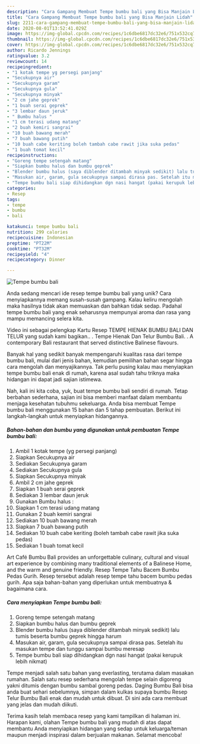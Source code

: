 ```yaml
---
description: "Cara Gampang Membuat Tempe bumbu bali yang Bisa Manjain Lidah"
title: "Cara Gampang Membuat Tempe bumbu bali yang Bisa Manjain Lidah"
slug: 2211-cara-gampang-membuat-tempe-bumbu-bali-yang-bisa-manjain-lidah
date: 2020-08-01T13:52:41.029Z
image: https://img-global.cpcdn.com/recipes/1c6dbe6817dc32e6/751x532cq70/tempe-bumbu-bali-foto-resep-utama.jpg
thumbnail: https://img-global.cpcdn.com/recipes/1c6dbe6817dc32e6/751x532cq70/tempe-bumbu-bali-foto-resep-utama.jpg
cover: https://img-global.cpcdn.com/recipes/1c6dbe6817dc32e6/751x532cq70/tempe-bumbu-bali-foto-resep-utama.jpg
author: Ricardo Jennings
ratingvalue: 3.2
reviewcount: 14
recipeingredient:
- "1 kotak tempe yg persegi panjang"
- "Secukupnya air"
- "Secukupnya garam"
- "Secukupnya gula"
- "Secukupnya minyak"
- "2 cm jahe geprek"
- "1 buah serai geprek"
- "3 lembar daun jeruk"
- " Bumbu halus "
- "1 cm terasi udang matang"
- "2 buah kemiri sangrai"
- "10 buah bawang merah"
- "7 buah bawang putih"
- "10 buah cabe keriting boleh tambah cabe rawit jika suka pedas"
- "1 buah tomat kecil"
recipeinstructions:
- "Goreng tempe setengah matang"
- "Siapkan bumbu halus dan bumbu geprek"
- "Blender bumbu halus (saya diblender ditambah minyak sedikit) lalu tumis beserta bumbu geprek hingga harum"
- "Masukan air, garam, gula secukupnya sampai dirasa pas. Setelah itu masukan tempe dan tunggu sampai bumbu meresap"
- "Tempe bumbu bali siap dihidangkan dgn nasi hangat (pakai kerupuk lebih nikmat)"
categories:
- Resep
tags:
- tempe
- bumbu
- bali

katakunci: tempe bumbu bali 
nutrition: 299 calories
recipecuisine: Indonesian
preptime: "PT22M"
cooktime: "PT32M"
recipeyield: "4"
recipecategory: Dinner

---
```



![Tempe bumbu bali](https://img-global.cpcdn.com/recipes/1c6dbe6817dc32e6/751x532cq70/tempe-bumbu-bali-foto-resep-utama.jpg)

Anda sedang mencari ide resep tempe bumbu bali yang unik? Cara menyiapkannya memang susah-susah gampang. Kalau keliru mengolah maka hasilnya tidak akan memuaskan dan bahkan tidak sedap. Padahal tempe bumbu bali yang enak seharusnya mempunyai aroma dan rasa yang mampu memancing selera kita.

Video ini sebagai pelengkap Kartu Resep TEMPE HIENAK BUMBU BALI DAN TELUR yang sudah kami bagikan.. . Tempe Hienak Dan Telur Bumbu Bali. . A contemporary Bali restaurant that served distinctive Balinese flavours.

Banyak hal yang sedikit banyak mempengaruhi kualitas rasa dari tempe bumbu bali, mulai dari jenis bahan, kemudian pemilihan bahan segar hingga cara mengolah dan menyajikannya. Tak perlu pusing kalau mau menyiapkan tempe bumbu bali enak di rumah, karena asal sudah tahu triknya maka hidangan ini dapat jadi sajian istimewa.


Nah, kali ini kita coba, yuk, buat tempe bumbu bali sendiri di rumah. Tetap berbahan sederhana, sajian ini bisa memberi manfaat dalam membantu menjaga kesehatan tubuhmu sekeluarga. Anda bisa membuat Tempe bumbu bali menggunakan 15 bahan dan 5 tahap pembuatan. Berikut ini langkah-langkah untuk menyiapkan hidangannya.

<!--inarticleads1-->

##### Bahan-bahan dan bumbu yang digunakan untuk pembuatan Tempe bumbu bali:

1. Ambil 1 kotak tempe (yg persegi panjang)
1. Siapkan Secukupnya air
1. Sediakan Secukupnya garam
1. Sediakan Secukupnya gula
1. Siapkan Secukupnya minyak
1. Ambil 2 cm jahe geprek
1. Siapkan 1 buah serai geprek
1. Sediakan 3 lembar daun jeruk
1. Gunakan  Bumbu halus :
1. Siapkan 1 cm terasi udang matang
1. Gunakan 2 buah kemiri sangrai
1. Sediakan 10 buah bawang merah
1. Siapkan 7 buah bawang putih
1. Sediakan 10 buah cabe keriting (boleh tambah cabe rawit jika suka pedas)
1. Sediakan 1 buah tomat kecil


Art Café Bumbu Bali provides an unforgettable culinary, cultural and visual art experience by combining many traditional elements of a Balinese Home, and the warm and genuine friendly. Resep Tempe Tahu Bacem Bumbu Pedas Gurih. Resep tersebut adalah resep tempe tahu bacem bumbu pedas gurih. Apa saja bahan-bahan yang diperlukan untuk membuatnya &amp; bagaimana cara. 

<!--inarticleads2-->

##### Cara menyiapkan Tempe bumbu bali:

1. Goreng tempe setengah matang
1. Siapkan bumbu halus dan bumbu geprek
1. Blender bumbu halus (saya diblender ditambah minyak sedikit) lalu tumis beserta bumbu geprek hingga harum
1. Masukan air, garam, gula secukupnya sampai dirasa pas. Setelah itu masukan tempe dan tunggu sampai bumbu meresap
1. Tempe bumbu bali siap dihidangkan dgn nasi hangat (pakai kerupuk lebih nikmat)


Tempe menjadi salah satu bahan yang everlasting, terutama dalam masakan rumahan. Salah satu resep sederhana mengolah tempe selain digoreng yakni ditumis dengan bumbu sambal goreng pedas. Daging Bumbu Bali bisa anda buat sehari sebelumnya, simpan dalam kulkas supaya bumbu Resep Telur Bumbu Bali enak dan mudah untuk dibuat. Di sini ada cara membuat yang jelas dan mudah diikuti. 

Terima kasih telah membaca resep yang kami tampilkan di halaman ini. Harapan kami, olahan Tempe bumbu bali yang mudah di atas dapat membantu Anda menyiapkan hidangan yang sedap untuk keluarga/teman maupun menjadi inspirasi dalam berjualan makanan. Selamat mencoba!
